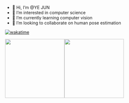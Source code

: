 - 👋 Hi, I’m @YE JUN
- 👀 I’m interested in computer science
- 🌱 I’m currently learning computer vision
- 💞️ I’m looking to collaborate on human pose estimation

[![wakatime](https://wakatime.com/badge/user/eb538ae4-e5c0-43f6-858b-dcce77516eb0/project/2028e936-fbaf-4a69-bedd-b550337a3a9c.svg)](https://wakatime.com/badge/user/eb538ae4-e5c0-43f6-858b-dcce77516eb0/project/2028e936-fbaf-4a69-bedd-b550337a3a9c)

<img height="195px" src="https://github-readme-stats.vercel.app/api?username=yejun688&count_private=true&show_icons=true&hide_rank=true&title_color=0969da&bg_color=ffffff00&text_color=57606a&disable_animations=true"><img height="195px" src="https://github-readme-stats.vercel.app/api/top-langs?username=yejun688&layout=compact&title_color=0969da&bg_color=ffffff00&text_color=57606a">



<!---
yejun688/yejun688 is a ✨ special ✨ repository because its `README.md` (this file) appears on your GitHub profile.
You can click the Preview link to take a look at your changes.
--->
